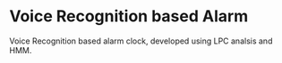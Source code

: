 # Voice Recognition based Alarm
 Voice Recognition based alarm clock, developed using LPC analsis and HMM.
